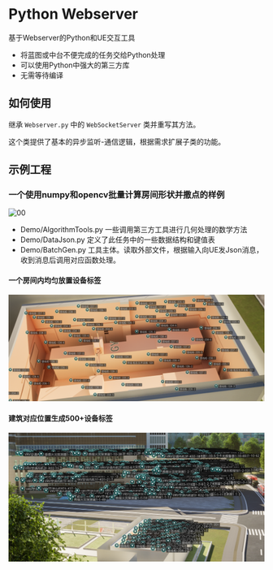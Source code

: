 # Python Webserver

基于Webserver的Python和UE交互工具



- 将蓝图或中台不便完成的任务交给Python处理
- 可以使用Python中强大的第三方库
- 无需等待编译

## 如何使用

 继承 `Webserver.py` 中的 `WebSocketServer` 类并重写其方法。

 这个类提供了基本的异步监听-通信逻辑，根据需求扩展子类的功能。

## 示例工程


### 一个使用numpy和opencv批量计算房间形状并撒点的样例

![00](./Demo/00.gif)
- Demo/AlgorithmTools.py 一些调用第三方工具进行几何处理的数学方法
- Demo/DataJson.py 定义了此任务中的一些数据结构和键值表
- Demo/BatchGen.py 工具主体。读取外部文件，根据输入向UE发Json消息，收到消息后调用对应函数处理。

#### 一个房间内均匀放置设备标签
![02](./Demo/02.png)
#### 建筑对应位置生成500+设备标签
![03](./Demo/03.png)
